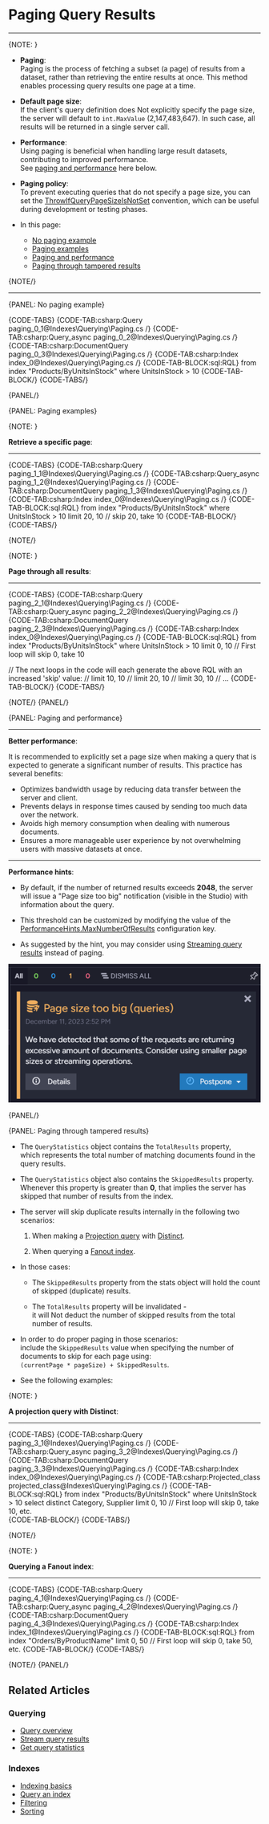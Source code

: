 # Paging Query Results
---

{NOTE: }

* __Paging__:  
  Paging is the process of fetching a subset (a page) of results from a dataset, rather than retrieving the entire results at once. 
  This method enables processing query results one page at a time.

* __Default page size__:  
  If the client's query definition does Not explicitly specify the page size, the server will default to `int.MaxValue` (2,147,483,647). 
  In such case, all results will be returned in a single server call.

* __Performance__:  
  Using paging is beneficial when handling large result datasets, contributing to improved performance.  
  See [paging and performance](../../indexes/querying/paging#paging-and-performance) here below.

* __Paging policy__:  
  To prevent executing queries that do not specify a page size, you can set the [ThrowIfQueryPageSizeIsNotSet](../../client-api/configuration/querying#throwifquerypagesizeisnotset) convention,
  which can be useful during development or testing phases.

* In this page:  

  * [No paging example](../../indexes/querying/paging#no-paging-example)
  * [Paging examples](../../indexes/querying/paging#paging-examples)
  * [Paging and performance](../../indexes/querying/paging#paging-and-performance)
  * [Paging through tampered results](../../indexes/querying/paging#paging-through-tampered-results)

{NOTE/}

---

{PANEL: No paging example}

{CODE-TABS}
{CODE-TAB:csharp:Query paging_0_1@Indexes\Querying\Paging.cs /}
{CODE-TAB:csharp:Query_async paging_0_2@Indexes\Querying\Paging.cs /}
{CODE-TAB:csharp:DocumentQuery paging_0_3@Indexes\Querying\Paging.cs /}
{CODE-TAB:csharp:Index index_0@Indexes\Querying\Paging.cs /}
{CODE-TAB-BLOCK:sql:RQL}
from index "Products/ByUnitsInStock"
where UnitsInStock > 10
{CODE-TAB-BLOCK/}
{CODE-TABS/}

{PANEL/}

{PANEL: Paging examples}

{NOTE: }

__Retrieve a specific page__:  

---

{CODE-TABS}
{CODE-TAB:csharp:Query paging_1_1@Indexes\Querying\Paging.cs /}
{CODE-TAB:csharp:Query_async paging_1_2@Indexes\Querying\Paging.cs /}
{CODE-TAB:csharp:DocumentQuery paging_1_3@Indexes\Querying\Paging.cs /}
{CODE-TAB:csharp:Index index_0@Indexes\Querying\Paging.cs /}
{CODE-TAB-BLOCK:sql:RQL}
from index "Products/ByUnitsInStock"
where UnitsInStock > 10 
limit 20, 10 // skip 20, take 10
{CODE-TAB-BLOCK/}
{CODE-TABS/}

{NOTE/}

{NOTE: }

__Page through all results__:  

---

{CODE-TABS}
{CODE-TAB:csharp:Query paging_2_1@Indexes\Querying\Paging.cs /}
{CODE-TAB:csharp:Query_async paging_2_2@Indexes\Querying\Paging.cs /}
{CODE-TAB:csharp:DocumentQuery paging_2_3@Indexes\Querying\Paging.cs /}
{CODE-TAB:csharp:Index index_0@Indexes\Querying\Paging.cs /}
{CODE-TAB-BLOCK:sql:RQL}
from index "Products/ByUnitsInStock"
where UnitsInStock > 10
limit 0, 10 // First loop will skip 0, take 10  

// The next loops in the code will each generate the above RQL with an increased 'skip' value:
// limit 10, 10
// limit 20, 10
// limit 30, 10
// ...
{CODE-TAB-BLOCK/}
{CODE-TABS/}

{NOTE/}
{PANEL/}

{PANEL: Paging and performance}

---

__Better performance__:  

It is recommended to explicitly set a page size when making a query that is expected to generate a significant number of results. 
This practice has several benefits:

  * Optimizes bandwidth usage by reducing data transfer between the server and client.
  * Prevents delays in response times caused by sending too much data over the network.
  * Avoids high memory consumption when dealing with numerous documents.
  * Ensures a more manageable user experience by not overwhelming users with massive datasets at once.

---

__Performance hints__:  

* By default, if the number of returned results exceeds __2048__, the server will issue a "Page size too big" notification (visible in the Studio) with information about the query.

* This threshold can be customized by modifying the value of the [PerformanceHints.MaxNumberOfResults](../../server/configuration/performance-hints-configuration#performancehints.maxnumberofresults) configuration key.

* As suggested by the hint, you may consider using [Streaming query results](../../client-api/session/querying/how-to-stream-query-results) instead of paging.

![Figure 1. Performance Hint](images/performance-hint.png "Performance Hint")

{PANEL/}

{PANEL: Paging through tampered results}

* The `QueryStatistics` object contains the `TotalResults` property,  
  which represents the total number of matching documents found in the query results.

* The `QueryStatistics` object also contains the `SkippedResults` property.  
  Whenever this property is greater than __0__, that implies the server has skipped that number of results from the index.

* The server will skip duplicate results internally in the following two scenarios:  

    1. When making a [Projection query](../../indexes/querying/projections) with [Distinct](../../indexes/querying/distinct).
  
    2. When querying a [Fanout index](../../indexes/indexing-nested-data#fanout-index---multiple-index-entries-per-document).

* In those cases:  

    * The `SkippedResults` property from the stats object will hold the count of skipped (duplicate) results.
  
    * The `TotalResults` property will be invalidated -  
      it will Not deduct the number of skipped results from the total number of results.

* In order to do proper paging in those scenarios:  
  include the `SkippedResults` value when specifying the number of documents to skip for each page using:  
  `(currentPage * pageSize) + SkippedResults`.

* See the following examples:

{NOTE: }

__A projection query with Distinct__:

---

{CODE-TABS}
{CODE-TAB:csharp:Query paging_3_1@Indexes\Querying\Paging.cs /}
{CODE-TAB:csharp:Query_async paging_3_2@Indexes\Querying\Paging.cs /}
{CODE-TAB:csharp:DocumentQuery paging_3_3@Indexes\Querying\Paging.cs /}
{CODE-TAB:csharp:Index index_0@Indexes\Querying\Paging.cs /}
{CODE-TAB:csharp:Projected_class projected_class@Indexes\Querying\Paging.cs /}
{CODE-TAB-BLOCK:sql:RQL}
from index "Products/ByUnitsInStock"
where UnitsInStock > 10
select distinct Category, Supplier
limit 0, 10  // First loop will skip 0, take 10, etc.  
{CODE-TAB-BLOCK/}
{CODE-TABS/}

{NOTE/}

{NOTE: }

__Querying a Fanout index__:

---

{CODE-TABS}
{CODE-TAB:csharp:Query paging_4_1@Indexes\Querying\Paging.cs /}
{CODE-TAB:csharp:Query_async paging_4_2@Indexes\Querying\Paging.cs /}
{CODE-TAB:csharp:DocumentQuery paging_4_3@Indexes\Querying\Paging.cs /}
{CODE-TAB:csharp:Index index_1@Indexes\Querying\Paging.cs /}
{CODE-TAB-BLOCK:sql:RQL}
from index "Orders/ByProductName"
limit 0, 50  // First loop will skip 0, take 50, etc.
{CODE-TAB-BLOCK/}
{CODE-TABS/}

{NOTE/}
{PANEL/}

## Related Articles

### Querying

- [Query overview](../../client-api/session/querying/how-to-query)
- [Stream query results](../../client-api/session/querying/how-to-stream-query-results)
- [Get query statistics](../../client-api/session/querying/how-to-get-query-statistics)

### Indexes

- [Indexing basics](../../indexes/indexing-basics)  
- [Query an index](../../indexes/querying/query-index)
- [Filtering](../../indexes/querying/filtering)  
- [Sorting](../../indexes/querying/sorting)  

